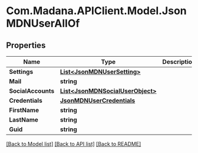 
# Com.Madana.APIClient.Model.JsonMDNUserAllOf

## Properties

Name | Type | Description | Notes
------------ | ------------- | ------------- | -------------
**Settings** | [**List&lt;JsonMDNUserSetting&gt;**](JsonMDNUserSetting.md) |  | [optional] 
**Mail** | **string** |  | [optional] 
**SocialAccounts** | [**List&lt;JsonMDNSocialUserObject&gt;**](JsonMDNSocialUserObject.md) |  | [optional] 
**Credentials** | [**JsonMDNUserCredentials**](JsonMDNUserCredentials.md) |  | [optional] 
**FirstName** | **string** |  | [optional] 
**LastName** | **string** |  | [optional] 
**Guid** | **string** |  | [optional] 

[[Back to Model list]](../README.md#documentation-for-models)
[[Back to API list]](../README.md#documentation-for-api-endpoints)
[[Back to README]](../README.md)

